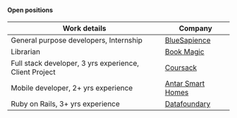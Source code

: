 #### Open positions

| Work details | Company |   
| --- | --- |   
| General purpose developers, Internship | [BlueSapience](www.bluesapience.com) |   
| Librarian | [Book Magic](bookmagic.in) |      
| Full stack developer, 3 yrs experience, Client Project | [Coursack](coursack.com) |   
| Mobile developer, 2+ yrs experience | [Antar Smart Homes](www.antarsmarthomes.com) |    
| Ruby on Rails, 3+ yrs experience | [Datafoundary](www.datafondary.ai) |    
   
